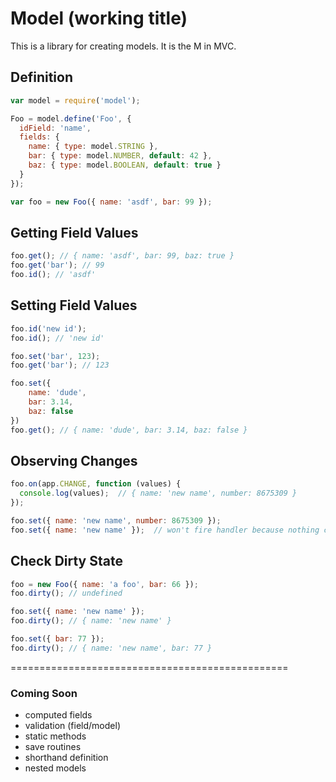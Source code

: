# Model (working title)

This is a library for creating models.  It is the M in MVC.


## Definition

```js
var model = require('model');

Foo = model.define('Foo', {
  idField: 'name',
  fields: {
    name: { type: model.STRING },
    bar: { type: model.NUMBER, default: 42 },
    baz: { type: model.BOOLEAN, default: true }
  }
});

var foo = new Foo({ name: 'asdf', bar: 99 });
```

## Getting Field Values

```js
foo.get(); // { name: 'asdf', bar: 99, baz: true }
foo.get('bar'); // 99
foo.id(); // 'asdf'
```

## Setting Field Values

```js
foo.id('new id');
foo.id(); // 'new id'

foo.set('bar', 123);
foo.get('bar'); // 123

foo.set({
	name: 'dude',
	bar: 3.14,
	baz: false
})
foo.get(); // { name: 'dude', bar: 3.14, baz: false }
```

## Observing Changes

```js
foo.on(app.CHANGE, function (values) {
  console.log(values);  // { name: 'new name', number: 8675309 }
});

foo.set({ name: 'new name', number: 8675309 });
foo.set({ name: 'new name' });  // won't fire handler because nothing changed
```

## Check Dirty State

```js
foo = new Foo({ name: 'a foo', bar: 66 });
foo.dirty(); // undefined

foo.set({ name: 'new name' });
foo.dirty(); // { name: 'new name' }

foo.set({ bar: 77 });
foo.dirty(); // { name: 'new name', bar: 77 }
```

================================================

### Coming Soon

* computed fields
* validation (field/model)
* static methods
* save routines
* shorthand definition
* nested models